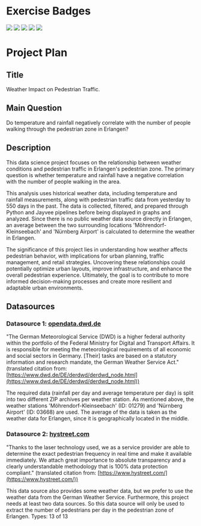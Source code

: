 # Exercise Badges

![](https://byob.yarr.is/345Mathieu543/fau-made/score_ex1) ![](https://byob.yarr.is/345Mathieu543/fau-made/score_ex2) ![](https://byob.yarr.is/345Mathieu543/fau-made/score_ex3) ![](https://byob.yarr.is/345Mathieu543/fau-made/score_ex4) ![](https://byob.yarr.is/345Mathieu543/fau-made/score_ex5)

# Project Plan

## Title

<!-- Give your project a short title. -->

Weather Impact on Pedestrian Traffic.

## Main Question

<!-- Think about one main question you want to answer based on the data. -->

Do temperature and rainfall negatively correlate with the number of people walking through the pedestrian zone in Erlangen?

## Description

<!-- Describe your data science project in max. 200 words. Consider writing about why and how you attempt it. -->

This data science project focuses on the relationship between weather conditions and pedestrian traffic in Erlangen's pedestrian zone. The primary question is whether temperature and rainfall have a negative correlation with the number of people walking in the area.

This analysis uses historical weather data, including temperature and rainfall measurements, along with pedestrian traffic data from yesterday to 550 days in the past. The data is collected, filtered, and prepared through Python and Jayvee pipelines before being displayed in graphs and analyzed. Since there is no public weather data source directly in Erlangen, an average between the two surrounding locations 'Möhrendorf-Kleinseebach' and 'Nürnberg Airport' is calculated to determine the weather in Erlangen.

The significance of this project lies in understanding how weather affects pedestrian behavior, with implications for urban planning, traffic management, and retail strategies. Uncovering these relationships could potentially optimize urban layouts, improve infrastructure, and enhance the overall pedestrian experience. Ultimately, the goal is to contribute to more informed decision-making processes and create more resilient and adaptable urban environments.

## Datasources

<!-- Describe each datasources you plan to use in a section. Use the prefic "DatasourceX" where X is the id of the datasource. -->

### Datasource 1: [opendata.dwd.de](https://opendata.dwd.de)

"The German Meteorological Service (DWD) is a higher federal authority within the portfolio of the Federal Ministry for Digital and Transport Affairs. It is responsible for meeting the meteorological requirements of all economic and social sectors in Germany. \[Their] tasks are based on a statutory information and research mandate, the German Weather Service Act." (translated citation from: [https://www.dwd.de/DE/derdwd/derdwd_node.html](https://www.dwd.de/DE/derdwd/derdwd_node.html))

The required data (rainfall per day and average temperature per day) is split into two different ZIP archives per weather station. As mentioned above, the weather stations 'Möhrendorf-Kleinseebach' (ID: 01279) and 'Nürnberg Airport' (ID: 03668) are used. The average of the data is taken as the weather data for Erlangen, since it is geographically located in the middle.

### Datasource 2: [hystreet.com](https://www.hystreet.com)

"Thanks to the laser technology used, we as a service provider are able to determine the exact pedestrian frequency in real time and make it available immediately. We attach great importance to absolute transparency and a clearly understandable methodology that is 100% data protection compliant." (translated citation from: [https://www.hystreet.com/](https://www.hystreet.com/))

This data source also provides some weather data, but we prefer to use the weather data from the German Weather Service. Furthermore, this project needs at least two data sources. So this data source will only be used to extract the number of pedestrians per day in the pedestrian zone of Erlangen.
		Types: 13 of 13
```
